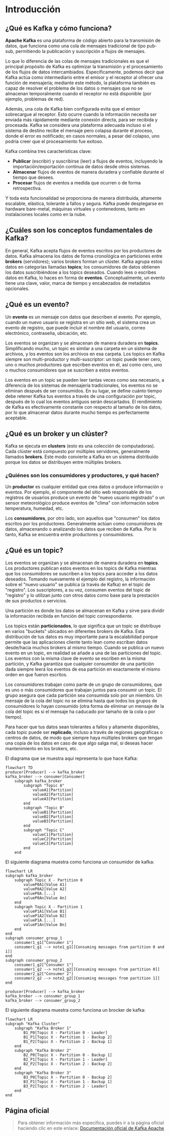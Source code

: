# Introducción

## ¿Qué es Kafka y cómo funciona?

**Apache Kafka** es una plataforma de código abierto para la transmisión de datos, que funciona como una cola de mensajes tradicional de tipo pub-sub, permitiendo la publicación y suscripción a flujos de mensajes.

Lo que lo diferencia de las colas de mensajes tradicionales es que el principal propósito de Kafka es optimizar la transmisión y el procesamiento de los flujos de datos intercambiados. Específicamente, podemos decir que Kafka actúa como intermediario entre el emisor y el receptor al ofrecer una función de mensajería; mediante este método, la plataforma también es capaz de resolver el problema de los datos o mensajes que no se almacenan temporalmente cuando el receptor no está disponible (por ejemplo, problemas de red).

Además, una cola de Kafka bien configurada evita que el emisor sobrecargue al receptor. Esto ocurre cuando la información necesita ser enviada más rápidamente mediante conexión directa, para ser recibida y procesada. Kafka se considera una plataforma adecuada incluso si el sistema de destino recibe el mensaje pero colapsa durante el proceso, donde el error es notificado; en casos normales, a pesar del colapso, uno podría creer que el procesamiento fue exitoso.

Kafka combina tres características clave:

- **Publicar** (escribir) y suscribirse (leer) a flujos de eventos, incluyendo la importación/exportación continua de datos desde otros sistemas.
- **Almacenar** flujos de eventos de manera duradera y confiable durante el tiempo que desees.
- **Procesar** flujos de eventos a medida que ocurren o de forma retrospectiva.

Y toda esta funcionalidad se proporciona de manera distribuida, altamente escalable, elástica, tolerante a fallos y segura. Kafka puede desplegarse en hardware bare-metal, máquinas virtuales y contenedores, tanto en instalaciones locales como en la nube.

## ¿Cuáles son los conceptos fundamentales de Kafka?

En general, Kafka acepta flujos de eventos escritos por los productores de datos. Kafka almacena los datos de forma cronológica en particiones entre **brokers** (servidores); varios brokers forman un clúster. Kafka agrupa estos datos en categorías llamadas **topics**; los consumidores de datos obtienen los datos suscribiéndose a los topics deseados. Cuando lees o escribes datos en Kafka, lo haces en forma de **eventos**. Conceptualmente, un evento tiene una clave, valor, marca de tiempo y encabezados de metadatos opcionales.

## ¿Qué es un evento?

Un **evento** es un mensaje con datos que describen el evento. Por ejemplo, cuando un nuevo usuario se registra en un sitio web, el sistema crea un evento de registro, que puede incluir el nombre del usuario, correo electrónico, contraseña, ubicación, etc.

Los eventos se organizan y se almacenan de manera duradera en **topics**. Simplificando mucho, un topic es similar a una carpeta en un sistema de archivos, y los eventos son los archivos en esa carpeta. Los topics en Kafka siempre son multi-productor y multi-suscriptor: un topic puede tener cero, uno o muchos productores que escriben eventos en él, así como cero, uno o muchos consumidores que se suscriben a estos eventos.

Los eventos en un topic se pueden leer tantas veces como sea necesario, a diferencia de los sistemas de mensajería tradicionales, los eventos no se eliminan después de ser consumidos. En su lugar, se define cuánto tiempo debe retener Kafka tus eventos a través de una configuración por topic, después de lo cual los eventos antiguos serán descartados. El rendimiento de Kafka es efectivamente constante con respecto al tamaño de los datos, por lo que almacenar datos durante mucho tiempo es perfectamente aceptable.

## ¿Qué es un broker y un clúster?

Kafka se ejecuta en **clusters** (esto es una colección de computadoras). Cada clúster está compuesto por múltiples servidores, generalmente llamados **brokers**. Este modo convierte a Kafka en un sistema distribuido porque los datos se distribuyen entre múltiples brokers.

### ¿Quiénes son los consumidores y productores, y qué hacen?

Un **productor** es cualquier entidad que crea datos o produce información o eventos. Por ejemplo, el componente del sitio web responsable de los registros de usuarios produce un evento de "nuevo usuario registrado" o un sensor meteorológico produce eventos de "clima" con información sobre temperatura, humedad, etc.

Los **consumidores**, por otro lado, son aquellos que "consumen" los datos escritos por los productores. Generalmente actúan como consumidores de datos, almacenando o analizando los datos que reciben de Kafka. Por lo tanto, Kafka se encuentra entre productores y consumidores.

## ¿Qué es un topic?

Los eventos se organizan y se almacenan de manera duradera en **topics**. Los productores publican estos eventos en los topics de Kafka mientras que los consumidores se suscriben a los topics para acceder a los datos deseados. Tomando nuevamente el ejemplo del registro, la información sobre el "nuevo usuario" se publica (a través de Kafka) en el topic de "registro". Los suscriptores, a su vez, consumen eventos del topic de "registro" y lo utilizan junto con otros datos como base para la prestación de sus productos o servicios.

Una partición es donde los datos se almacenan en Kafka y sirve para dividir la información recibida en función del topic correspondiente.

Los topics están **particionados**, lo que significa que un topic se distribuye en varios "buckets" ubicados en diferentes brokers de Kafka. Esta distribución de tus datos es muy importante para la escalabilidad porque permite que las aplicaciones cliente tanto lean como escriban datos desde/hacia muchos brokers al mismo tiempo. Cuando se publica un nuevo evento en un topic, en realidad se añade a una de las particiones del topic. Los eventos con la misma clave de evento se escriben en la misma partición, y Kafka garantiza que cualquier consumidor de una partición dada siempre leerá los eventos de esa partición en exactamente el mismo orden en que fueron escritos.

Los consumidores trabajan como parte de un grupo de consumidores, que es uno o más consumidores que trabajan juntos para consumir un topic. El grupo asegura que cada partición sea consumida solo por un miembro. Un mensaje de la cola del topic no se elimina hasta que todos los grupos de consumidores lo hayan consumido (otra forma de eliminar un mensaje de la cola del topic es si el mensaje ha caducado por tamaño de la cola o por tiempo).

Para hacer que tus datos sean tolerantes a fallos y altamente disponibles, cada topic puede ser **replicado**, incluso a través de regiones geográficas o centros de datos, de modo que siempre haya múltiples brokers que tengan una copia de los datos en caso de que algo salga mal, si deseas hacer mantenimiento en los brokers, etc.

El diagrama que se muestra aquí representa lo que hace Kafka:

```mermaid
flowchart TD
producer[Producer] --> kafka_broker
kafka_broker --> consumer[Consumer]
    subgraph kafka_broker
        subgraph "Topic A"
            valueA1[Partition]
            valueA2[Partition]
            valueA3[Partition]
        end
        subgraph "Topic B"
            valueB1[Partition]
            valueB2[Partition]
            valueB3[Partition]
        end
        subgraph "Topic C"
            valueC1[Partition]
            valueC2[Partition]
            valueC3[Partition]
        end
    end
```

El siguiente diagrama muestra como funciona un consumidor de kafka:

```mermaid
flowchart LR
subgraph kafka_broker
    subgraph Topic X - Partition 0
        valueP0A1[Value A1]
        valueP0A2[Value A2]
        valueP0A.[...]
        valueP0An[Value An]
    end
    subgraph Topic X - Partition 1
        valueP1A1[Value B1]
        valueP1A2[Value B2]
        valueP1A.[...]
        valueP1An[Value Bn]
    end
end
subgraph consumer_group_1
    consumer1_g1["Consumer 1"]
    consumer1_g1 --> note1_g1[[Consuming messages from partition 0 and 1]]
end
subgraph consumer_group_2
    consumer1_g2["Consumer 1"]
    consumer1_g2 --> note1_g2[[Consuming messages from partition 0]]
    consumer2_g2["Consumer 2"]
    consumer2_g2 --> note2_g2[[Consuming messages from partition 1]]
end

producer[Producer] --> kafka_broker
kafka_broker --> consumer_group_1
kafka_broker --> consumer_group_2
```

El siguiente diagrama muestra como funciona un brocker de kafka:

```mermaid
flowchart LR
subgraph "Kafka Cluster"
    subgraph "Kafka Broker 1"
        B1_P0[Topic X - Partition 0 - Leader]
        B1_P1[Topic X - Partition 1 - Backup 2]
        B1_P2[Topic X - Partition 2 - Backup 1]
    end
    subgraph "Kafka Broker 2"
        B2_P0[Topic X - Partition 0 - Backup 1]
        B2_P1[Topic X - Partition 1 - Leader]
        B2_P2[Topic X - Partition 2 - Backup 2]
    end
    subgraph "Kafka Broker 3"
        B3_P0[Topic X - Partition 0 - Backup 2]
        B3_P1[Topic X - Partition 1 - Backup 1]
        B3_P2[Topic X - Partition 2 - Leader]
    end
end

```

## Página oficial

> Para obtener información más específica, puedes ir a la página oficial haciendo clic en este enlace:
[Documentación oficial de Kafka Apache](https://kafka.apache.org/documentation/)
